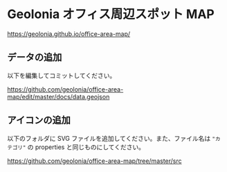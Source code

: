 # Geolonia オフィス周辺スポット MAP

https://geolonia.github.io/office-area-map/

## データの追加

以下を編集してコミットしてください。

https://github.com/geolonia/office-area-map/edit/master/docs/data.geojson

## アイコンの追加

以下のフォルダに SVG ファイルを追加してください。また、ファイル名は `"カテゴリ"` の properties と同じものにしてください。

https://github.com/geolonia/office-area-map/tree/master/src
